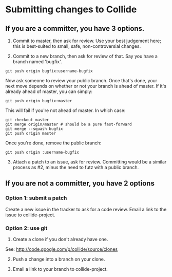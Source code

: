 # Submitting changes to Collide #

## If you are a committer, you have 3 options. ##

1) Commit to master, then ask for review.  Use your best judgement here; this is best-suited to small, safe, non-controversial changes.

2) Commit to a new branch, then ask for review of that.  Say you have a branch named 'bugfix'.

```
git push origin bugfix:username-bugfix
```

Now ask someone to review your public branch.  Once that's done, your next move depends on whether or not your branch is ahead of master.  If it's already ahead of master, you can simply:

```
git push origin bugfix:master
```

This will fail if you're not ahead of master.  In which case:

```
git checkout master
git merge origin/master # should be a pure fast-forward
git merge --squash bugfix
git push origin master
```

Once you're done, remove the public branch:

```
git push origin :username-bugfix
```

3) Attach a patch to an issue, ask for review.  Committing would be a similar process as #2, minus the need to futz with a public branch.

## If you are not a committer, you have 2 options ##

### Option 1: submit a patch ###

Create a new issue in the tracker to ask for a code review.  Email a link to the issue to collide-project.

### Option 2: use git ###

1) Create a clone if you don't already have one.

See: http://code.google.com/p/collide/source/clones

2) Push a change into a branch on your clone.

3) Email a link to your branch to collide-project.